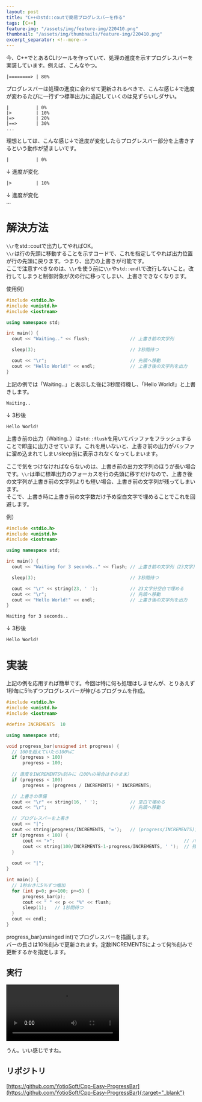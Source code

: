 ```yaml
---
layout: post
title: "C++のstd::coutで簡易プログレスバーを作る"
tags: [C++]
feature-img: "/assets/img/feature-img/220410.png"
thumbnail: "/assets/img/thumbnails/feature-img/220410.png"
excerpt_separator: <!--more-->
---
```


今、C++でとあるCLIツールを作っていて、処理の進度を示すプログレスバーを実装しています。例えば、こんなやつ。  

```
|========> | 80%
```

<!--more-->  

プログレスバーは処理の進度に合わせて更新されるべきで、こんな感じ↓で進度が変わるたびに一行ずつ標準出力に追記していくのは見ずらいしダサい。

```
|          | 0%
|>         | 10%
|=>        | 20%
|==>       | 30%
...
```

理想としては、こんな感じ↓で進度が変化したらプログレスバー部分を上書きするという動作が望ましいです。  

```
|          | 0%
```

↓ 進度が変化

```
|>         | 10%
```

↓ 進度が変化  
...

# 解決方法

``\\r``をstd::coutで出力してやればOK。  
``\\r``は行の先頭に移動することを示すコードで、これを指定してやれば出力位置が行の先頭に戻ります。つまり、出力の上書きが可能です。  
ここで注意すべきなのは、``\\r``を使う前に``\\n``や``std::endl``で改行しないこと。改行してしまうと制御対象が次の行に移ってしまい、上書きできなくなります。  

使用例）

```c++
#include <stdio.h>
#include <unistd.h>
#include <iostream>

using namespace std;

int main() {
  cout << "Waiting.." << flush;               // 上書き前の文字列

  sleep(3);                                   // 3秒間待つ

  cout << "\r";                               // 先頭へ移動
  cout << "Hello World!" << endl;             // 上書き後の文字列を出力
}
```

上記の例では「Waiting..」と表示した後に3秒間待機し、「Hello World!」と上書きします。  

```
Waiting..
```

↓ 3秒後

```
Hello World!
```

上書き前の出力（Waiting..）は``std::flush``を用いてバッファをフラッシュすることで即座に出力させています。これを用いないと、上書き前の出力がバッファに溜め込まれてしまいsleep前に表示されなくなってしまいます。  

ここで気をつけなければならないのは、上書き前の出力文字列のほうが長い場合です。``\\r``は単に標準出力のフォーカスを行の先頭に移すだけなので、上書き後の文字列が上書き前の文字列よりも短い場合、上書き前の文字列が残ってしまいます。  
そこで、上書き時に上書き前の文字数だけ予め空白文字で埋めることでこれを回避します。  

例）

```c++
#include <stdio.h>
#include <unistd.h>
#include <iostream>

using namespace std;

int main() {
  cout << "Waiting for 3 seconds.." << flush; // 上書き前の文字列（23文字）

  sleep(3);                                   // 3秒間待つ

  cout << "\r" << string(23, ' ');            // 23文字分空白で埋める
  cout << "\r";                               // 先頭へ移動
  cout << "Hello World!" << endl;             // 上書き後の文字列を出力
} 
```

```
Waiting for 3 seconds..
```

↓ 3秒後

```
Hello World!
```



# 実装

上記の例を応用すれば簡単です。今回は特に何も処理はしませんが、とりあえず1秒毎に5％ずつプログレスバーが伸びるプログラムを作成。

```c++
#include <stdio.h>
#include <unistd.h>
#include <iostream>

#define INCREMENTS  10

using namespace std;

void progress_bar(unsigned int progress) {
  // 100を超えていたら100%に
  if (progress > 100)
      progress = 100;
    
  // 進度をINCREMENTS%刻みに（100%の場合はそのまま）
  if (progress < 100)
      progress = (progress / INCREMENTS) * INCREMENTS;

  // 上書きの準備
  cout << "\r" << string(16, ' ');            // 空白で埋める
  cout << "\r";                               // 先頭へ移動

  // プログレスバーを上書き
  cout << "|";
  cout << string(progress/INCREMENTS, '=');   // (progress/INCREMENTS)文字分をバー(=)で埋める
  if (progress < 100) {
      cout << ">";                                                // バーの先端部分
      cout << string(100/INCREMENTS-1-progress/INCREMENTS, ' ');  // 残りを空白で埋める
  }
    
  cout << "|";
}

int main() {
  // 1秒おきに5％ずつ増加
  for (int p=0; p<=100; p+=5) {
      progress_bar(p);
      cout << " " << p << "%" << flush;
      sleep(1);   // 1秒間待つ
  }
  cout << endl;
}
```

progress_bar(unsinged int)でプログレスバーを描画します。  
バーの長さは10％刻みで更新されます。定数INCREMENTSによって何％刻みで更新するかを指定します。

## 実行

<video src="../../../assets/img/post/easy_progress_bar.mp4" control></video>

うん。いい感じですね。

## リポジトリ

[https://github.com/YotioSoft/Cpp-Easy-ProgressBar](https://github.com/YotioSoft/Cpp-Easy-ProgressBar){:target="_blank"}

